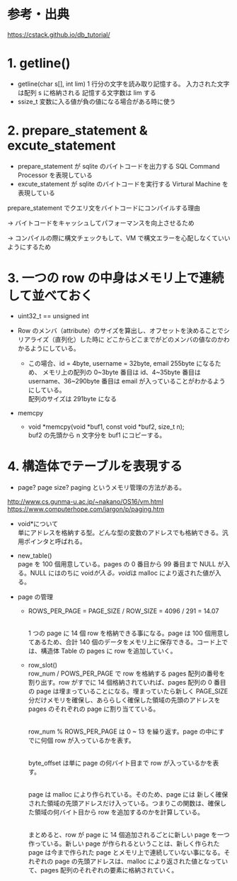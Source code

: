 # 参考・出典

https://cstack.github.io/db_tutorial/

# 1. getline()

- getline(char s[], int lim)
  1 行分の文字を読み取り記憶する。
  入力された文字は配列 s に格納される
  記憶する文字数は lim する
- ssize_t
  変数に入る値が負の値になる場合がある時に使う

# 2. prepare_statement & excute_statement

- prepare_statement が sqlite のバイトコードを出力する SQL Command Processor を表現している
- excute_statement が sqlite のバイトコードを実行する Virtural Machine を表現している

prepare_statement でクエリ文をバイトコードにコンパイルする理由

-> バイトコードをキャッシュしてパフォーマンスを向上させるため

-> コンパイルの際に構文チェックもして、VM で構文エラーを心配しなくていいようにするため

# 3. 一つの row の中身はメモリ上で連続して並べておく

- uint32_t == unsigned int
- Row のメンバ（attribute）のサイズを算出し、オフセットを決めることでシリアライズ（直列化）した時に
  どこからどこまでがどのメンバの値なのかわかるようにしている。

  - この場合、id = 4byte, username = 32byte, email 255byte になるため、
    メモリ上の配列の 0~3byte 番目は id、4~35byte 番目は username、36~290byte 番目は email が入っていることがわかるようにしている。
    <br>配列のサイズは 291byte になる

- memcpy
  - void *memcpy(void *buf1, const void \*buf2, size_t n);
    <br>buf2 の先頭から n 文字分を buf1 にコピーする。

# 4. 構造体でテーブルを表現する

- page? page size?
  paging というメモリ管理の方法がある。

http://www.cs.gunma-u.ac.jp/~nakano/OS16/vm.html
https://www.computerhope.com/jargon/p/paging.htm

- void\*について
  　<br> 単にアドレスを格納する型。どんな型の変数のアドレスでも格納できる。汎用ポインタと呼ばれる。

- new_table()
  <br>page を 100 個用意している。pages の 0 番目から 99 番目まで NULL が入る。NULL にはのちに void*が入る。void*は malloc により返された値が入る。

- page の管理

  - ROWS_PER_PAGE = PAGE_SIZE / ROW_SIZE = 4096 / 291 = 14.07

    <br>1 つの page に 14 個 row を格納できる事になる。page は 100 個用意してあるため、合計 140 個のデータをメモリ上に保存できる。コード上では、構造体 Table の pages に row を追加していく。

  - row_slot()
    <br> row_num / POWS_PER_PAGE で row を格納する pages 配列の番号を割り出す。row がすでに 14 個格納されていれば、pages 配列の 0 番目の page は埋まっていることになる。埋まっていたら新しく PAGE_SIZE 分だけメモリを確保し、あららしく確保した領域の先頭のアドレスを pages のそれぞれの page に割り当てている。

    <br> row_num % ROWS_PER_PAGE は 0 ~ 13 を繰り返す。page の中にすでに何個 row が入っているかを表す。

    <br> byte_offset は単に page の何バイト目まで row が入っているかを表す。

    <br> page は malloc により作られている。そのため、page には 新しく確保された領域の先頭アドレスだけ入っている。つまりこの関数は、確保した領域の何バイト目から row を追加するのかを計算している。

    <br> まとめると、row が page に 14 個追加されるごとに新しい page を一つ作っている。新しい page が作られるということは、新しく作られた page は今まで作られた page とメモリ上で連続していない事になる。それぞれの page の先頭アドレスは、malloc により返された値となっていて、pages 配列のそれぞれの要素に格納されていく。
